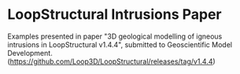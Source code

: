 # LoopStructural Intrusions Paper

Examples presented in paper "3D geological modelling of igneous intrusions in LoopStructural v1.4.4", submitted to Geoscientific Model Development.
(https://github.com/Loop3D/LoopStructural/releases/tag/v1.4.4)
